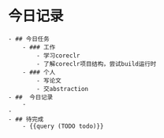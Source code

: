 # 今日记录
	- ## 今日任务
		- ### 工作
			- 学习coreclr
			- 了解coreclr项目结构，尝试build运行时
		- ### 个人
			- 写论文
			- 交abstraction
	- ##  今日记录
		-
	-
	- ## 待完成
		- {{query (TODO todo)}}